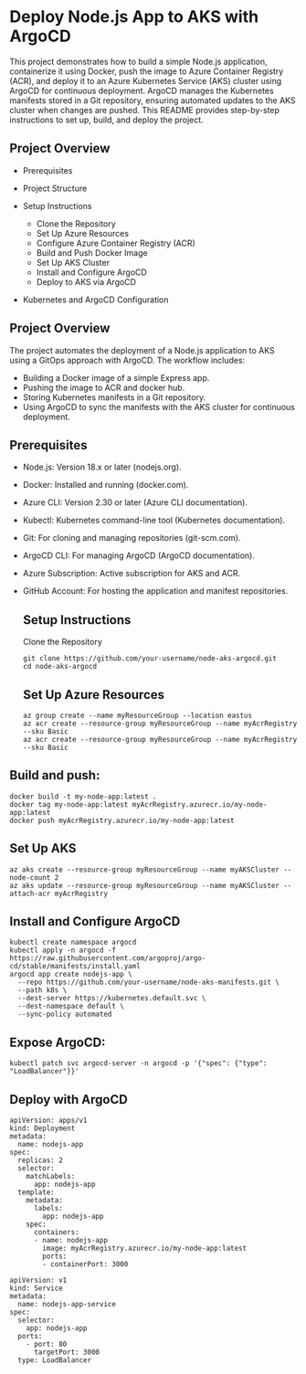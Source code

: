 # Deploy Node.js App to AKS with ArgoCD
This project demonstrates how to build a simple Node.js application, containerize it using Docker, push the image to Azure Container Registry (ACR), and deploy it to an Azure Kubernetes Service (AKS) cluster using ArgoCD for continuous deployment. ArgoCD manages the Kubernetes manifests stored in a Git repository, ensuring automated updates to the AKS cluster when changes are pushed. This README provides step-by-step instructions to set up, build, and deploy the project.

## Project Overview
- Prerequisites
- Project Structure
- Setup Instructions
   - Clone the Repository
   - Set Up Azure Resources
   - Configure Azure Container Registry (ACR)
   -  Build and Push Docker Image
   -  Set Up AKS Cluster
   -  Install and Configure ArgoCD
   -  Deploy to AKS via ArgoCD

- Kubernetes and ArgoCD Configuration

## Project Overview
The project automates the deployment of a Node.js application to AKS using a GitOps approach with ArgoCD. The workflow includes:
- Building a Docker image of a simple Express app.
- Pushing the image to ACR  and docker hub.
- Storing Kubernetes manifests in a Git repository.
- Using ArgoCD to sync the manifests with the AKS cluster for continuous deployment.
  
## Prerequisites
- Node.js: Version 18.x or later (nodejs.org).
- Docker: Installed and running (docker.com).
- Azure CLI: Version 2.30 or later (Azure CLI documentation).
- Kubectl: Kubernetes command-line tool (Kubernetes documentation).
- Git: For cloning and managing repositories (git-scm.com).
- ArgoCD CLI: For managing ArgoCD (ArgoCD documentation).
- Azure Subscription: Active subscription for AKS and ACR.
- GitHub Account: For hosting the application and manifest repositories.

  ## Setup Instructions
  Clone the Repository
  ```
  git clone https://github.com/your-username/node-aks-argocd.git
  cd node-aks-argocd
  ```
  ## Set Up Azure Resources
  ```
  az group create --name myResourceGroup --location eastus
  az acr create --resource-group myResourceGroup --name myAcrRegistry --sku Basic
  az acr create --resource-group myResourceGroup --name myAcrRegistry --sku Basic
  ```
 ##  Build and push:

 ```
docker build -t my-node-app:latest .
docker tag my-node-app:latest myAcrRegistry.azurecr.io/my-node-app:latest
docker push myAcrRegistry.azurecr.io/my-node-app:latest

```
## Set Up AKS
```
az aks create --resource-group myResourceGroup --name myAKSCluster --node-count 2
az aks update --resource-group myResourceGroup --name myAKSCluster --attach-acr myAcrRegistry
```
## Install and Configure ArgoCD
```
kubectl create namespace argocd
kubectl apply -n argocd -f https://raw.githubusercontent.com/argoproj/argo-cd/stable/manifests/install.yaml
argocd app create nodejs-app \
  --repo https://github.com/your-username/node-aks-manifests.git \
  --path k8s \
  --dest-server https://kubernetes.default.svc \
  --dest-namespace default \
  --sync-policy automated
```
## Expose ArgoCD:
```
kubectl patch svc argocd-server -n argocd -p '{"spec": {"type": "LoadBalancer"}}'
```
## Deploy with ArgoCD
```
apiVersion: apps/v1
kind: Deployment
metadata:
  name: nodejs-app
spec:
  replicas: 2
  selector:
    matchLabels:
      app: nodejs-app
  template:
    metadata:
      labels:
        app: nodejs-app
    spec:
      containers:
      - name: nodejs-app
        image: myAcrRegistry.azurecr.io/my-node-app:latest
        ports:
        - containerPort: 3000

apiVersion: v1
kind: Service
metadata:
  name: nodejs-app-service
spec:
  selector:
    app: nodejs-app
  ports:
    - port: 80
      targetPort: 3000
  type: LoadBalancer
```






